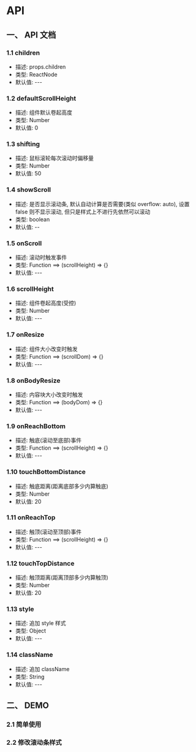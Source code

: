 # API

## 一、 API 文档

### 1.1 children

- 描述: props.children
- 类型: ReactNode
- 默认值: ---

### 1.2 defaultScrollHeight

- 描述: 组件默认卷起高度
- 类型: Number
- 默认值: 0

### 1.3 shifting

- 描述: 鼠标滚轮每次滚动时偏移量
- 类型: Number
- 默认值: 50

### 1.4 showScroll

- 描述: 是否显示滚动条, 默认自动计算是否需要(类似 overflow: auto), 设置 false 则不显示滚动, 但只是样式上不进行先依然可以滚动
- 类型: boolean
- 默认值: --

### 1.5 onScroll

- 描述: 滚动时触发事件
- 类型: Function ==> (scrollHeight) => {}
- 默认值: ---

### 1.6 scrollHeight

- 描述: 组件卷起高度(受控)
- 类型: Number
- 默认值: ---

### 1.7 onResize

- 描述: 组件大小改变时触发
- 类型: Function ==> (scrollDom) => {}
- 默认值: ---

### 1.8 onBodyResize

- 描述: 内容块大小改变时触发
- 类型: Function ==> (bodyDom) => {}
- 默认值: ---

### 1.9 onReachBottom

- 描述: 触底(滚动至底部)事件
- 类型: Function ==> (scrollHeight) => {}
- 默认值: ---

### 1.10 touchBottomDistance

- 描述: 触底距离(距离底部多少内算触底)
- 类型: Number
- 默认值: 20

### 1.11 onReachTop

- 描述: 触顶(滚动至顶部)事件
- 类型: Function ==> (scrollHeight) => {}
- 默认值: ---

### 1.12 touchTopDistance

- 描述: 触顶距离(距离顶部多少内算触顶)
- 类型: Number
- 默认值: 20

### 1.13 style

- 描述: 追加 style 样式
- 类型: Object
- 默认值: ---

### 1.14 className

- 描述: 追加 className
- 类型:  String
- 默认值: ---

## 二、 DEMO

### 2.1 简单使用

### 2.2 修改滚动条样式
